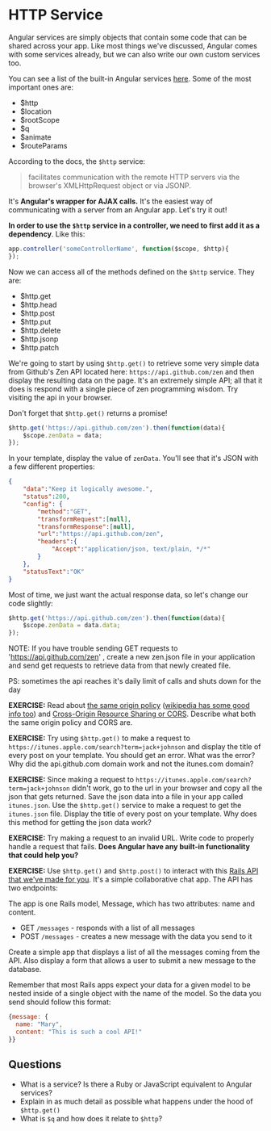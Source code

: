 # HTTP Service

Angular services are simply objects that contain some code that can be shared across your app.  Like most things we've discussed, Angular comes with some services already, but we can also write our own custom services too.  

You can see a list of the built-in Angular services [here](https://docs.angularjs.org/api/ng/service).  Some of the most important ones are:

* $http
* $location
* $rootScope
* $q
* $animate
* $routeParams

According to the docs, the `$http` service:

>facilitates communication with the remote HTTP servers via the browser's XMLHttpRequest object or via JSONP.

It's **Angular's wrapper for AJAX calls.**  It's the easiest way of communicating with a server from an Angular app. Let's try it out!

**In order to use the `$http` service in a controller, we need to first add it as a dependency**.  Like this:

```js
app.controller('someControllerName', function($scope, $http){
});
```

Now we can access all of the methods defined on the `$http` service. They are:

* $http.get
* $http.head
* $http.post
* $http.put
* $http.delete
* $http.jsonp
* $http.patch


We're going to start by using `$http.get()` to retrieve some very simple data from Github's Zen API located here: `https://api.github.com/zen` and then display the resulting data on the page. It's an extremely simple API; all that it does is respond with a single piece of zen programming wisdom.  Try visiting the api in your browser.

Don't forget that `$http.get()` returns a promise!

```js
$http.get('https://api.github.com/zen').then(function(data){
	$scope.zenData = data;
});
```

In your template, display the value of `zenData`.  You'll see that it's JSON with a few different properties:

```json
{
	"data":"Keep it logically awesome.",
	"status":200,
	"config": {
		"method":"GET",
		"transformRequest":[null],
		"transformResponse":[null],
		"url":"https://api.github.com/zen",
		"headers":{
			"Accept":"application/json, text/plain, */*"
		}
	},
	"statusText":"OK"
}
```

Most of time, we just want the actual response data, so let's change our code slightly:

```js
$http.get('https://api.github.com/zen').then(function(data){
	$scope.zenData = data.data;
});
```

NOTE: If you have trouble sending GET requests to 'https://api.github.com/zen' ,
create a new zen.json file in your application and send get requests to retrieve data from 
that newly created file.

PS: sometimes the api reaches it's daily limit of calls and shuts down for the day

**EXERCISE:** Read about [the same origin policy](https://developer.mozilla.org/en-US/docs/Web/Security/Same-origin_policy) ([wikipedia has some good info too](https://en.wikipedia.org/wiki/Same-origin_policy)) and [Cross-Origin Resource Sharing or CORS](https://developer.mozilla.org/en-US/docs/Web/HTTP/Access_control_CORS).  Describe what both the same origin policy and CORS are.

**EXERCISE:** Try using `$http.get()` to make a request to `https://itunes.apple.com/search?term=jack+johnson` and display the title of every post on your template. You should get an error. What was the error?  Why did the api.github.com domain work and not the itunes.com domain?

**EXERCISE:** Since making a request to `https://itunes.apple.com/search?term=jack+johnson` didn't work, go to the url in your browser and copy all the json that gets returned.  Save the json data into a file in your app called `itunes.json`.  Use the `$http.get()` service to make a request to get the `itunes.json` file.  Display the title of every post on your template.  Why does this method for getting the json data work?

**EXERCISE:** Try making a request to an invalid URL.  Write code to properly handle a request that fails.  **Does Angular have any built-in functionality that could help you?**


**EXERCISE:** Use `$http.get()` and `$http.post()` to interact with this [Rails API that we've made for you](https://still-tundra-8387.herokuapp.com/).  It's a simple collaborative chat app.  The API has two endpoints:

The app is one Rails model, Message, which has two attributes: name and content.

* GET `/messages` - responds with a list of all messages
* POST `/messages` - creates a new message with the data you send to it

Create a simple app that displays a list of all the messages coming from the API.  Also display a form that allows a user to submit a new message to the database.

Remember that most Rails apps expect your data for a given model to be nested inside of a single object with the name of the model.  So the data you send should follow this format:

```js
{message: {
  name: "Mary",
  content: "This is such a cool API!"
}}
```

## Questions

* What is a service?  Is there a Ruby or JavaScript equivalent to Angular services?
* Explain in as much detail as possible what happens under the hood of `$http.get()`
* What is `$q` and how does it relate to `$http`?
